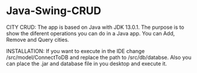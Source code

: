# Java-Swing-CRUD

CITY CRUD:
The app is based on Java with JDK 13.0.1. The purpose is to show the diferent operations you can do in a Java app. 
You can Add, Remove and Query cities.

INSTALLATION:
 If you want to execute in the IDE change /src/model/ConnectToDB and replace the path to /src/db/databse.
 Also you can place the .jar and database file in you desktop and execute it.
